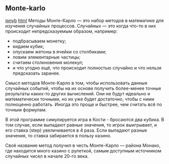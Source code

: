 ## Monte-karlo
[ipnyb](https://github.com/alsuhow/Portfolio/blob/main/MonteKarlo/MonteKarlo.ipynb) [html](https://github.com/alsuhow/Portfolio/blob/main/MonteKarlo/MonteKarlo.html)
Методы Монте-Карло — это набор методов в математике для изучения случайных процессов. Случайных — это когда что-то в них происходит непредсказуемым образом, например:

- подбрасываем монетку;
- кидаем кубик;
- опускаем жетоны в ячейки со столбиками;
- ловим элементарные частицы;
- считаем столкновения молекул;
- и что угодно ещё, что происходит полностью случайно и что нельзя предсказать заранее.

Смысл методов Монте-Карло в том, чтобы использовать данные случайных событий, чтобы на их основе получить более-менее точные результаты каких-то других вычислений.
Они не будут идеально и математически точными, но их уже будет достаточно, чтобы с ними полноценно работать.
Иногда это проще и быстрее, чем считать всё по точным формулам.

В этой программе симулируется игра в Кости - бросаются два кубика. В том случае, если выпадают равные значения, то игрок выигрывает, и его ставка (step) увеличивается в 4 раза. Если выпадают разные
значения, то ставка забирается в пользу казино.

Своё название метод получил в честь Монте-Карло — района Монако, где находится много казино с рулеткой, самым доступным источником случайных чисел в начале 20-го века.
